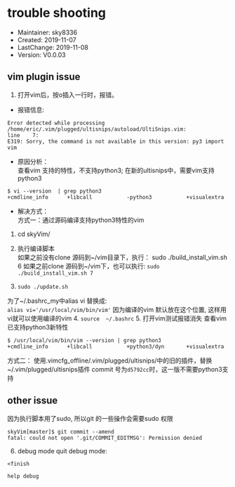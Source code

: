 # trouble shooting
- Maintainer: sky8336
-    Created: 2019-11-07
- LastChange: 2019-11-08
-    Version: V0.0.03

## vim plugin issue
1. 打开vim后，按o插入一行时，报错。
- 报错信息:<br/>
```
Error detected while processing /home/eric/.vim/plugged/ultisnips/autoload/UltiSnips.vim:                                          
line    7:
E319: Sorry, the command is not available in this version: py3 import vim
```

- 原因分析：<br/>
查看vim 支持的特性，不支持python3; 在新的ultisnips中，需要vim支持python3
```
$ vi --version  | grep python3
+cmdline_info      +libcall           -python3           +visualextra
```

- 解决方式：<br/>
方式一：通过源码编译支持python3特性的vim
1. cd skyVim/
2. 执行编译脚本<br/>
如果之前没有clone 源码到~/vim目录下，执行：
sudo ./build_install_vim.sh 6
如果之前clone 源码到~/vim下，也可以执行:
`sudo ./build_install_vim.sh 7`

3. `sudo ./update.sh`<br/>

为了~/.bashrc_my中alias vi 替换成:<br/>
`alias vi='/usr/local/vim/bin/vim'`
因为编译的vim 默认放在这个位置, 这样用vi就可以使用编译的vim
4. `source  ~/.bashrc`
5. 打开vim测试报错消失
查看vim 已支持python3新特性
```
$ /usr/local/vim/bin/vim --version | grep python3
+cmdline_info      +libcall           +python3/dyn       +visualextra
```
方式二：
	使用.vimcfg_offline/.vim/plugged/ultisnips/中的旧的插件，替换~/.vim/plugged/ultisnips插件
	commit 号为`d5792cc`时，这一版不需要python3支持

## other issue
因为执行脚本用了sudo, 所以git 的一些操作会需要sudo 权限
```
skyVim[master]$ git commit --amend
fatal: could not open '.git/COMMIT_EDITMSG': Permission denied
```
6.  debug mode
quit debug mode:
```
<finish
```
`help debug`

